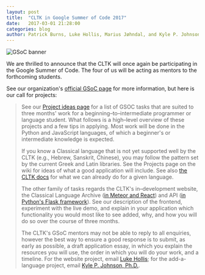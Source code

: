 ```yaml
---
layout: post
title:  "CLTK in Google Summer of Code 2017"
date:   2017-03-01 21:28:00
categories: blog
author: Patrick Burns, Luke Hollis, Marius Jøhndal, and Kyle P. Johnson
---
```


<img src="/assets/GSoC2016Logo.jpg" alt="GSoC banner" align="center" />

We are thrilled to announce that the CLTK will once again be participating in the Google Summer of Code. The four of us will be acting as mentors to the forthcoming students.

See our organization's [official GSoC page](https://summerofcode.withgoogle.com/organizations/5734549993553920/) for more information, but here is our call for projects:

> See our [Project ideas page](https://github.com/cltk/cltk/wiki/Project-ideas#gsoc-projects) for a list of GSOC tasks that are suited to three months' work for a beginning–to–intermediate programmer or language student. What follows is a high–level overview of these projects and a few tips in applying. Most work will be done in the Python and JavaScript languages, of which a beginner's or intermediate knowledge is expected.
> 
> If you know a Classical language that is not yet supported well by the CLTK (e.g., Hebrew, Sanskrit, Chinese), you may follow the pattern set by the current Greek and Latin libraries. See the Projects page on the wiki for ideas of what a good application will include. See also [the CLTK docs](http://legacy.cltk.org) for what we can already do for a given language.
> 
> The other family of tasks regards the CLTK's in–development website, the Classical Language Archive ([in Meteor and React](https://github.com/cltk/cltk_frontend)) and API ([in Python's Flask framework](https://github.com/cltk/cltk_api_v2)). See our description of the frontend, experiment with the live demo, and explain in your application which functionality you would most like to see added, why, and how you will do so over the course of three months.
> 
> The CLTK's GSoC mentors may not be able to reply to all enquiries, however the best way to ensure a good response is to submit, as early as possible, a draft application essay, in which you explain the resources you will use, the order in which you will do your work, and a timeline. For the website project, email [Luke Hollis](mailto:lukehollis@gmail.com); for the add-a-language project, email [Kyle P. Johnson, Ph.D.](mailto:kyle@kyle-p-johnson.com).
